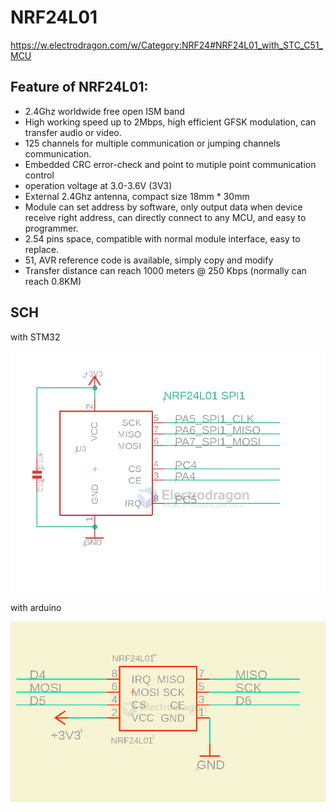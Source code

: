 
# NRF24L01 

https://w.electrodragon.com/w/Category:NRF24#NRF24L01_with_STC_C51_MCU



## Feature of NRF24L01:

- 2.4Ghz worldwide free open ISM band
- High working speed up to 2Mbps, high efficient GFSK modulation, can transfer audio or video.
- 125 channels for multiple communication or jumping channels communication.
- Embedded CRC error-check and point to mutiple point communication control
- operation voltage at 3.0-3.6V (3V3)
- External 2.4Ghz antenna, compact size 18mm * 30mm
- Module can set address by software, only output data when device receive right address, can directly connect to any MCU, and easy to programmer.
- 2.54 pins space, compatible with normal module interface, easy to replace.
- 51, AVR reference code is available, simply copy and modify
- Transfer distance can reach 1000 meters @ 250 Kbps (normally can reach 0.8KM)



## SCH 

with STM32 

![](2024-01-13-17-39-29.png)

with arduino 

![](2024-09-05-17-24-52.png)
